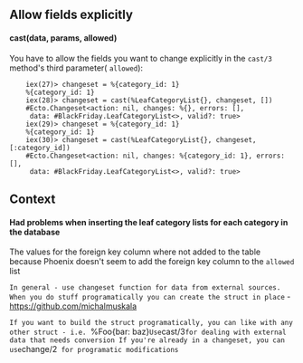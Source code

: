 ## Allow fields explicitly

#### cast(data, params, allowed)

You have to allow the fields you want to change explicitly in the `cast/3` method's third parameter( `allowed`):

        iex(27)> changeset = %{category_id: 1}                                   
        %{category_id: 1}
        iex(28)> changeset = cast(%LeafCategoryList{}, changeset, [])            
        #Ecto.Changeset<action: nil, changes: %{}, errors: [],
         data: #BlackFriday.LeafCategoryList<>, valid?: true>
        iex(29)> changeset = %{category_id: 1}                                   
        %{category_id: 1}
        iex(30)> changeset = cast(%LeafCategoryList{}, changeset, [:category_id])
        #Ecto.Changeset<action: nil, changes: %{category_id: 1}, errors: [],
         data: #BlackFriday.LeafCategoryList<>, valid?: true>
         
## Context

#### Had problems when inserting the leaf category lists for each category in the database
The values for the foreign key column where not added to the table because Phoenix doesn't seem to add the foreign key column to the `allowed` list

`In general - use changeset function for data from external sources. When you do stuff programatically you can create the struct in place` - https://github.com/michalmuskala


`If you want to build the struct programatically, you can like with any other struct - i.e. `%Foo{bar: baz}`
Use `cast/3` for dealing with external data that needs conversion
If you're already in a changeset, you can use `change/2` for programatic modifications`
